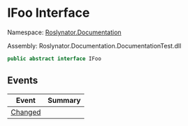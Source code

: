 # IFoo Interface

Namespace: [Roslynator.Documentation](../README.md)

Assembly: Roslynator\.Documentation\.DocumentationTest\.dll

```csharp
public abstract interface IFoo
```


## Events

| Event | Summary |
| ----- | ------- |
| [Changed](Changed/README.md) | |

